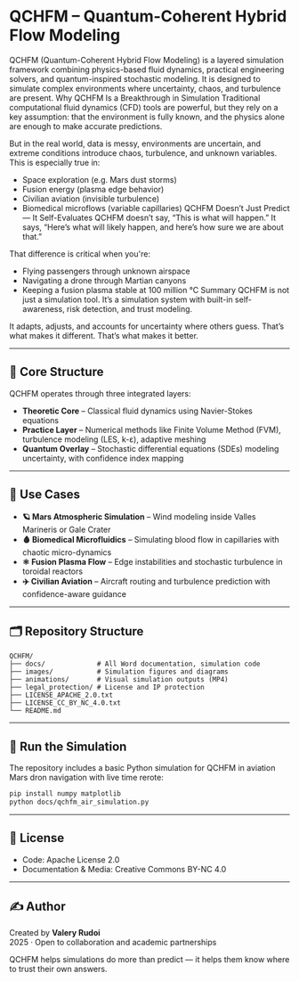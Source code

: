 # QCHFM – Quantum-Coherent Hybrid Flow Modeling

QCHFM (Quantum-Coherent Hybrid Flow Modeling) is a layered simulation framework combining physics-based fluid dynamics, practical engineering solvers, and quantum-inspired stochastic modeling. It is designed to simulate complex environments where uncertainty, chaos, and turbulence are present. Why QCHFM Is a Breakthrough in Simulation
Traditional computational fluid dynamics (CFD) tools are powerful, but they rely on a key assumption: that the environment is fully known, and the physics alone are enough to make accurate predictions.

But in the real world, data is messy, environments are uncertain, and extreme conditions introduce chaos, turbulence, and unknown variables. This is especially true in:
- Space exploration (e.g. Mars dust storms)
- Fusion energy (plasma edge behavior)
- Civilian aviation (invisible turbulence)
- Biomedical microflows (variable capillaries)
QCHFM Doesn’t Just Predict — It Self-Evaluates
QCHFM doesn’t say, “This is what will happen.”
It says, “Here’s what will likely happen, and here’s how sure we are about that.”

That difference is critical when you're:
- Flying passengers through unknown airspace
- Navigating a drone through Martian canyons
- Keeping a fusion plasma stable at 100 million °C
Summary
QCHFM is not just a simulation tool. It’s a simulation system with built-in self-awareness, risk detection, and trust modeling.

It adapts, adjusts, and accounts for uncertainty where others guess.
That’s what makes it different.
That’s what makes it better.


---

## 📐 Core Structure

QCHFM operates through three integrated layers:

- **Theoretic Core** – Classical fluid dynamics using Navier-Stokes equations
- **Practice Layer** – Numerical methods like Finite Volume Method (FVM), turbulence modeling (LES, k-ε), adaptive meshing
- **Quantum Overlay** – Stochastic differential equations (SDEs) modeling uncertainty, with confidence index mapping

---

## 🧪 Use Cases

- **🪐 Mars Atmospheric Simulation** – Wind modeling inside Valles Marineris or Gale Crater
- **🩸 Biomedical Microfluidics** – Simulating blood flow in capillaries with chaotic micro-dynamics
- **⚛️ Fusion Plasma Flow** – Edge instabilities and stochastic turbulence in toroidal reactors
- **✈️ Civilian Aviation** – Aircraft routing and turbulence prediction with confidence-aware guidance

---

## 🗂️ Repository Structure

```
QCHFM/
├── docs/             # All Word documentation, simulation code
├── images/           # Simulation figures and diagrams
├── animations/       # Visual simulation outputs (MP4)
├── legal_protection/ # License and IP protection
├── LICENSE_APACHE_2.0.txt
├── LICENSE_CC_BY_NC_4.0.txt
└── README.md
```

---

## 🚀 Run the Simulation

The repository includes a basic Python simulation for QCHFM in aviation Mars dron navigation with live time rerote:

```bash
pip install numpy matplotlib
python docs/qchfm_air_simulation.py
```

---

## 📜 License

- Code: Apache License 2.0
- Documentation & Media: Creative Commons BY-NC 4.0

---

## ✍️ Author

Created by **Valery Rudoi**  
2025 · Open to collaboration and academic partnerships

QCHFM helps simulations do more than predict — it helps them know where to trust their own answers.
